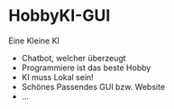 # HobbyKI-GUI
Eine Kleine KI

- Chatbot, welcher überzeugt
 - Programmiere ist das beste Hobby
- KI muss Lokal sein!
- Schönes Passendes GUI bzw. Website
- ...
